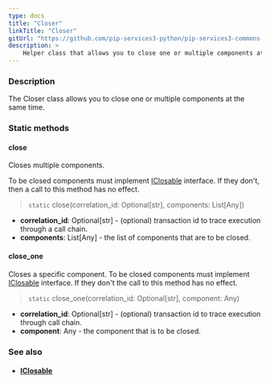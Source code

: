 ```yaml
---
type: docs
title: "Closer"
linkTitle: "Closer"
gitUrl: "https://github.com/pip-services3-python/pip-services3-commons-python"
description: >
    Helper class that allows you to close one or multiple components at the same time.
---
```


### Description

The Closer class allows you to close one or multiple components at the same time.

### Static methods

#### close
Closes multiple components.

To be closed components must implement [IClosable](../iclosable) interface.
If they don't, then a call to this method has no effect.

> `static` close(correlation_id: Optional[str], components: List[Any])

- **correlation_id**: Optional[str] - (optional) transaction id to trace execution through a call chain.
- **components**: List[Any] - the list of components that are to be closed.

#### close_one
Closes a specific component.
To be closed components must implement [IClosable](../iclosable) interface.
If they don't the call to this method has no effect.

> `static` close_one(correlation_id: Optional[str], component: Any)

- **correlation_id**: Optional[str] - (optional) transaction id to trace execution through call chain.
- **component**: Any - the component that is to be closed.

### See also
- #### [IClosable](../iclosable)

